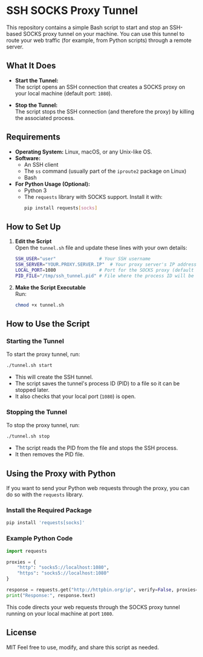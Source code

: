 # SSH SOCKS Proxy Tunnel

This repository contains a simple Bash script to start and stop an SSH-based SOCKS proxy tunnel on your machine. You can use this tunnel to route your web traffic (for example, from Python scripts) through a remote server.

## What It Does

- **Start the Tunnel:**  
  The script opens an SSH connection that creates a SOCKS proxy on your local machine (default port: `1080`).

- **Stop the Tunnel:**  
  The script stops the SSH connection (and therefore the proxy) by killing the associated process.

## Requirements

- **Operating System:** Linux, macOS, or any Unix-like OS.
- **Software:**  
  - An SSH client  
  - The `ss` command (usually part of the `iproute2` package on Linux)
  - Bash
- **For Python Usage (Optional):**  
  - Python 3  
  - The `requests` library with SOCKS support. Install it with:
    ```bash
    pip install requests[socks]
    ```

## How to Set Up

1. **Edit the Script**  
   Open the `tunnel.sh` file and update these lines with your own details:
   ```bash
   SSH_USER="user"                # Your SSH username
   SSH_SERVER="YOUR.PROXY.SERVER.IP"  # Your proxy server's IP address
   LOCAL_PORT=1080                # Port for the SOCKS proxy (default is 1080)
   PID_FILE="/tmp/ssh_tunnel.pid" # File where the process ID will be stored
   ```

2. **Make the Script Executable**  
   Run:
   ```bash
   chmod +x tunnel.sh
   ```

## How to Use the Script

### Starting the Tunnel

To start the proxy tunnel, run:
```bash
./tunnel.sh start
```
- This will create the SSH tunnel.
- The script saves the tunnel's process ID (PID) to a file so it can be stopped later.
- It also checks that your local port (`1080`) is open.

### Stopping the Tunnel

To stop the proxy tunnel, run:
```bash
./tunnel.sh stop
```
- The script reads the PID from the file and stops the SSH process.
- It then removes the PID file.

## Using the Proxy with Python

If you want to send your Python web requests through the proxy, you can do so with the `requests` library.

### Install the Required Package
```bash
pip install 'requests[socks]'
```

### Example Python Code
```python
import requests

proxies = {
    "http": "socks5://localhost:1080",
    "https": "socks5://localhost:1080"
}

response = requests.get("http://httpbin.org/ip", verify=False, proxies=proxies)
print("Response:", response.text)
```
This code directs your web requests through the SOCKS proxy tunnel running on your local machine at port `1080`.

## License
MIT
Feel free to use, modify, and share this script as needed.
